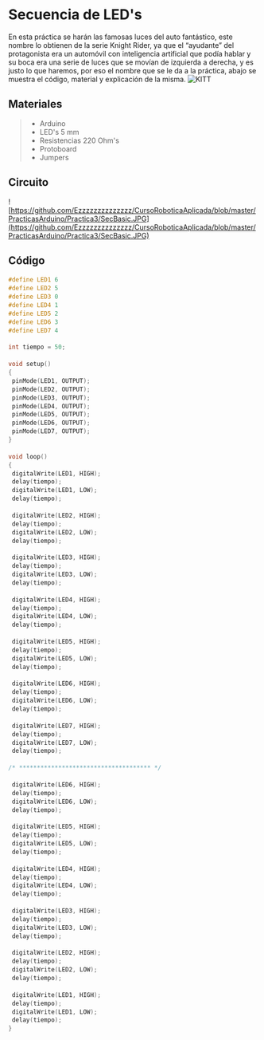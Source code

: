 # Secuencia de LED's

En esta práctica se harán las famosas luces del auto fantástico, este nombre lo obtienen de la serie Knight Rider, ya que el “ayudante” del protagonista era un automóvil con inteligencia artificial que podía hablar y su boca era una serie de luces que se movían de izquierda a derecha, y es justo lo que haremos, por eso el nombre que se le da a la práctica, abajo se muestra el código, material y explicación de la misma.
![KITT](http://31.media.tumblr.com/tumblr_mb84bj2Cqy1rpmo4ho1_r1_500.gif)

## Materiales 
> - Arduino
> - LED's 5 mm 
> - Resistencias 220 Ohm's
> - Protoboard
> - Jumpers

## Circuito

![https://github.com/Ezzzzzzzzzzzzzz/CursoRoboticaAplicada/blob/master/PracticasArduino/Practica3/SecBasic.JPG](https://github.com/Ezzzzzzzzzzzzzz/CursoRoboticaAplicada/blob/master/PracticasArduino/Practica3/SecBasic.JPG)

## Código
 ```c
#define LED1 6
#define LED2 5
#define LED3 0
#define LED4 1
#define LED5 2
#define LED6 3
#define LED7 4

int tiempo = 50;

void setup()
{
  pinMode(LED1, OUTPUT);
  pinMode(LED2, OUTPUT);
  pinMode(LED3, OUTPUT);
  pinMode(LED4, OUTPUT);
  pinMode(LED5, OUTPUT);
  pinMode(LED6, OUTPUT);
  pinMode(LED7, OUTPUT);
}

void loop()
{
  digitalWrite(LED1, HIGH);
  delay(tiempo); 
  digitalWrite(LED1, LOW);
  delay(tiempo); 
  
  digitalWrite(LED2, HIGH);
  delay(tiempo); 
  digitalWrite(LED2, LOW);
  delay(tiempo); 
  
  digitalWrite(LED3, HIGH);
  delay(tiempo); 
  digitalWrite(LED3, LOW);
  delay(tiempo); 
  
  digitalWrite(LED4, HIGH);
  delay(tiempo); 
  digitalWrite(LED4, LOW);
  delay(tiempo); 
  
  digitalWrite(LED5, HIGH);
  delay(tiempo); 
  digitalWrite(LED5, LOW);
  delay(tiempo); 
  
  digitalWrite(LED6, HIGH);
  delay(tiempo); 
  digitalWrite(LED6, LOW);
  delay(tiempo); 
  
  digitalWrite(LED7, HIGH);
  delay(tiempo); 
  digitalWrite(LED7, LOW);
  delay(tiempo); 
  
/* ************************************* */

  digitalWrite(LED6, HIGH);
  delay(tiempo); 
  digitalWrite(LED6, LOW);
  delay(tiempo); 
  
  digitalWrite(LED5, HIGH);
  delay(tiempo); 
  digitalWrite(LED5, LOW);
  delay(tiempo); 
  
  digitalWrite(LED4, HIGH);
  delay(tiempo); 
  digitalWrite(LED4, LOW);
  delay(tiempo); 
  
  digitalWrite(LED3, HIGH);
  delay(tiempo); 
  digitalWrite(LED3, LOW);
  delay(tiempo); 
  
  digitalWrite(LED2, HIGH);
  delay(tiempo); 
  digitalWrite(LED2, LOW);
  delay(tiempo); 
  
  digitalWrite(LED1, HIGH);
  delay(tiempo); 
  digitalWrite(LED1, LOW);
  delay(tiempo); 
}
```


<!--stackedit_data:
eyJoaXN0b3J5IjpbNzI3MzYxMzc2LDczMzcwODY5NF19
-->
